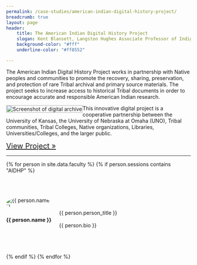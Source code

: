 ```yaml
---
permalink: /case-studies/american-indian-digital-history-project/
breadcrumb: true
layout: page
header: 
    title: The American Indian Digital History Project
    slogan: Kent Blansett, Langston Hughes Associate Professor of Indigenous Studies and History, University of Kansas
    background-color: "#fff"
    underline-color: "#ff8552"

---
```


The American Indian Digital History Project works in partnership with Native peoples and communities to promote the recovery, sharing, preservation, and protection of rare Tribal archival and primary source materials. The project seeks to increase access to historical Tribal documents in order to encourage accurate and responsible American Indian research. 

<img src="../../images/case-studies/AIDHP-screenshot3.png" style="float:left; border: 2px solid lightgrey; margin-bottom: 10px;" alt="Screenshot of digital archive"/>

This innovative digital project is a cooperative partnership between the University of Kansas, the University of Nebraska at Omaha (UNO), Tribal communities, Tribal Colleges, Native organizations, Libraries, Universities/Colleges, and the larger public. 

<span style="font-size: 1.25rem;">[View Project »](http://aidhp.com/)</span>

---

{% for person in site.data.faculty %}
{% if person.sessions contains "AIDHP" %}

<div class="row" style="margin-top: 4rem; margin-bottom: 4rem; align-items: center;">

<div class="medium-4 columns" style="padding-right: 50px;">
    <img src="../../images/people/{{ person.img }}" alt="{{ person.name }}" style="max-width: 125px; border-radius: 50%;"/>
</div>

<div class="medium-8 columns">
    <h4 style="font-weight: bold;">{{ person.name }}</h4>
    {{ person.person_title }}  
    <br>
    <br>
    {{ person.bio }} 
</div>



</div>



{% endif %}
{% endfor %}